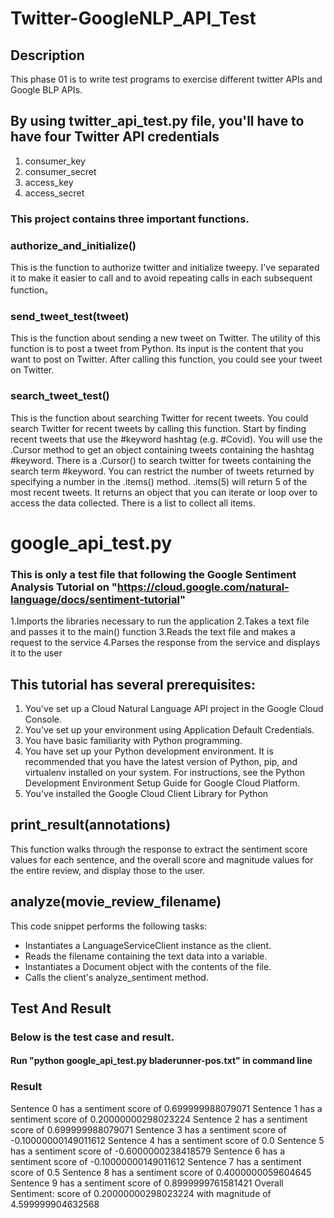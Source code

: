 # Twitter-GoogleNLP_API_Test

## Description
This phase 01 is to write test programs to exercise different twitter APIs and Google BLP APIs.


## By using twitter_api_test.py file, you'll have to have four Twitter API credentials
1. consumer_key
2. consumer_secret
3. access_key
4. access_secret

### This project contains three important functions.

### authorize_and_initialize()

This is the function to authorize twitter and initialize tweepy. I've separated it to make it easier to call and to avoid repeating calls in each subsequent function。

### send_tweet_test(tweet)

This is the function about sending a new tweet on Twitter. The utility of this function is to post a tweet from Python. Its input is the content that you want to post on Twitter. After calling this function, you could see your tweet on Twitter.

### search_tweet_test()

This is the function about searching Twitter for recent tweets. You could search Twitter for recent tweets by calling this function. Start by finding recent tweets that use the #keyword hashtag (e.g. #Covid). You will use the .Cursor method to get an object containing tweets containing the hashtag #keyword. There is a .Cursor() to search twitter for tweets containing the search term #keyword. You can restrict the number of tweets returned by specifying a number in the .items() method. .items(5) will return 5 of the most recent tweets. It returns an object that you can iterate or loop over to access the data collected. There is a list to collect all items.


# google_api_test.py


### This is only a test file that following the Google Sentiment Analysis Tutorial on "https://cloud.google.com/natural-language/docs/sentiment-tutorial"

1.Imports the libraries necessary to run the application
2.Takes a text file and passes it to the main() function
3.Reads the text file and makes a request to the service
4.Parses the response from the service and displays it to the user


## This tutorial has several prerequisites:

1. You've set up a Cloud Natural Language API project in the Google Cloud Console.
2. You've set up your environment using Application Default Credentials.
3. You have basic familiarity with Python programming.
4. You have set up your Python development environment. It is recommended that you have the latest version of Python, pip, and virtualenv installed on your system. For instructions, see the Python Development Environment Setup Guide for Google Cloud Platform.
5. You've installed the Google Cloud Client Library for Python


## print_result(annotations)

This function walks through the response to extract the sentiment score values for each sentence, and the overall score and magnitude values for the entire review, and display those to the user.


## analyze(movie_review_filename)

This code snippet performs the following tasks:

* Instantiates a LanguageServiceClient instance as the client.
* Reads the filename containing the text data into a variable.
* Instantiates a Document object with the contents of the file.
* Calls the client's analyze_sentiment method.

## Test And Result

### Below is the test case and result.

#### Run "python google_api_test.py bladerunner-pos.txt" in command line

### Result

Sentence 0 has a sentiment score of 0.699999988079071
Sentence 1 has a sentiment score of 0.20000000298023224
Sentence 2 has a sentiment score of 0.699999988079071
Sentence 3 has a sentiment score of -0.10000000149011612
Sentence 4 has a sentiment score of 0.0
Sentence 5 has a sentiment score of -0.6000000238418579
Sentence 6 has a sentiment score of -0.10000000149011612
Sentence 7 has a sentiment score of 0.5
Sentence 8 has a sentiment score of 0.4000000059604645
Sentence 9 has a sentiment score of 0.8999999761581421
Overall Sentiment: score of 0.20000000298023224 with magnitude of 4.599999904632568




